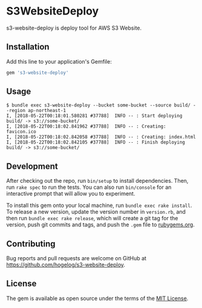 # S3WebsiteDeploy

s3-website-deploy is deploy tool for AWS S3 Website.

## Installation

Add this line to your application's Gemfile:

```ruby
gem 's3-website-deploy'
```

## Usage

```console
$ bundle exec s3-website-deploy --bucket some-bucket --source build/ --region ap-northeast-1
I, [2018-05-22T00:18:01.580281 #37788]  INFO -- : Start deploying build/ -> s3://some-bucket/
I, [2018-05-22T00:18:02.841962 #37788]  INFO -- : Creating: favicon.ico
I, [2018-05-22T00:18:02.842058 #37788]  INFO -- : Creating: index.html
I, [2018-05-22T00:18:02.842105 #37788]  INFO -- : Finish deploying build/ -> s3://some-bucket/
```

## Development

After checking out the repo, run `bin/setup` to install dependencies. Then, run `rake spec` to run the tests. You can also run `bin/console` for an interactive prompt that will allow you to experiment.

To install this gem onto your local machine, run `bundle exec rake install`. To release a new version, update the version number in `version.rb`, and then run `bundle exec rake release`, which will create a git tag for the version, push git commits and tags, and push the `.gem` file to [rubygems.org](https://rubygems.org).

## Contributing

Bug reports and pull requests are welcome on GitHub at https://github.com/hogelog/s3-website-deploy.

## License

The gem is available as open source under the terms of the [MIT License](https://opensource.org/licenses/MIT).
